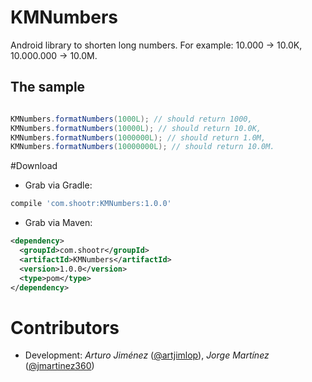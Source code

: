 # KMNumbers
Android library to shorten long numbers. For example: 10.000 -> 10.0K, 10.000.000 -> 10.0M.

The sample
----------

```java

KMNumbers.formatNumbers(1000L); // should return 1000,
KMNumbers.formatNumbers(10000L); // should return 10.0K,
KMNumbers.formatNumbers(1000000L); // should return 1.0M,
KMNumbers.formatNumbers(10000000L); // should return 10.0M.

```

#Download

* Grab via Gradle:
```groovy
compile 'com.shootr:KMNumbers:1.0.0'
```
* Grab via Maven:
```xml
<dependency>
  <groupId>com.shootr</groupId>
  <artifactId>KMNumbers</artifactId>
  <version>1.0.0</version>
  <type>pom</type>
</dependency>
```

Contributors
============

* Development: _Arturo Jiménez_ ([@artjimlop](https://github.com/artjimlop)), _Jorge Martínez_ ([@jmartinez360](https://github.com/jmartinez360))